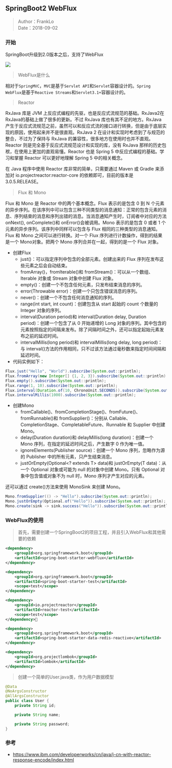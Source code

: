 ## SpringBoot2 WebFlux

> Author：FrankLo  
> Date：2018-09-02

### 开始
SpringBoot升级到2.0版本之后，支持了WebFlux

![](http://images.gitbook.cn/87db53c0-b936-11e7-b969-cb3cfaf54002)

> WebFlux是什么

相对于`SpringMVC`，`MVC`是基于`Servlet API`和`Servlet`容器设计的。`Spring WebFlux`是基于`Reactive Streams`和`Servlet3.1+`容器设计的。

> Reactor

RxJava 库是 JVM 上反应式编程的先驱，也是反应式流规范的基础。RxJava2在RxJava的基础上做了很多的更新。不过 RxJava 库也有其不足的地方。RxJava 产生于反应式流规范之前，虽然可以和反应式流的接口进行转换，但是由于底层实现的原因，使用起来并不是很直观。RxJava 2 在设计和实现时考虑到了与规范的整合，不过为了保持与 RxJava 的兼容性，很多地方在使用时也并不直观。Reactor 则是完全基于反应式流规范设计和实现的库，没有 RxJava 那样的历史包袱，在使用上更加的直观易懂。Reactor 也是 Spring 5 中反应式编程的基础。学习和掌握 Reactor 可以更好地理解 Spring 5 中的相关概念。
  
在 Java 程序中使用 Reactor 库非常的简单，只需要通过 Maven 或 Gradle 来添加对 io.projectreactor:reactor-core 的依赖即可，目前的版本是 3.0.5.RELEASE。

> Flux 和 Mono

Flux 和 Mono 是 Reactor 中的两个基本概念。Flux 表示的是包含 0 到 N 个元素的异步序列。在该序列中可以包含三种不同类型的消息通知：正常的包含元素的消息、序列结束的消息和序列出错的消息。当消息通知产生时，订阅者中对应的方法 onNext(), onComplete()和 onError()会被调用。Mono 表示的是包含 0 或者 1 个元素的异步序列。该序列中同样可以包含与 Flux 相同的三种类型的消息通知。Flux 和 Mono 之间可以进行转换。对一个 Flux 序列进行计数操作，得到的结果是一个 Mono<Long>对象。把两个 Mono 序列合并在一起，得到的是一个 Flux 对象。

- 创建Flux
  - just()：可以指定序列中包含的全部元素。创建出来的 Flux 序列在发布这些元素之后会自动结束。
  - fromArray()，fromIterable()和 fromStream()：可以从一个数组、Iterable 对象或 Stream 对象中创建 Flux 对象。
  - empty()：创建一个不包含任何元素，只发布结束消息的序列。
  - error(Throwable error)：创建一个只包含错误消息的序列。
  - never()：创建一个不包含任何消息通知的序列。
  - range(int start, int count)：创建包含从 start 起始的 count 个数量的 Integer 对象的序列。
  - interval(Duration period)和 interval(Duration delay, Duration period)：创建一个包含了从 0 开始递增的 Long 对象的序列。其中包含的元素按照指定的间隔来发布。除了间隔时间之外，还可以指定起始元素发布之前的延迟时间。
  - intervalMillis(long period)和 intervalMillis(long delay, long period)：与 interval()方法的作用相同，只不过该方法通过毫秒数来指定时间间隔和延迟时间。
- 代码实例如下：
```java
Flux.just("Hello", "World").subscribe(System.out::println);
Flux.fromArray(new Integer[] {1, 2, 3}).subscribe(System.out::println);
Flux.empty().subscribe(System.out::println);
Flux.range(1, 10).subscribe(System.out::println);
Flux.interval(Duration.of(10, ChronoUnit.SECONDS)).subscribe(System.out::println);
Flux.intervalMillis(1000).subscribe(System.out::println);
```

- 创建Mono
    - fromCallable()、fromCompletionStage()、fromFuture()、fromRunnable()和 fromSupplier()：分别从 Callable、CompletionStage、CompletableFuture、Runnable 和 Supplier 中创建 Mono。
    - delay(Duration duration)和 delayMillis(long duration)：创建一个 Mono 序列，在指定的延迟时间之后，产生数字 0 作为唯一值。
    - ignoreElements(Publisher<T> source)：创建一个 Mono 序列，忽略作为源的 Publisher 中的所有元素，只产生结束消息。
    - justOrEmpty(Optional<? extends T> data)和 justOrEmpty(T data)：从一个 Optional 对象或可能为 null 的对象中创建 Mono。只有 Optional 对象中包含值或对象不为 null 时，Mono 序列才产生对应的元素。

还可以通过 create()方法来使用 MonoSink 来创建 Mono。
```java
Mono.fromSupplier(() -> "Hello").subscribe(System.out::println);
Mono.justOrEmpty(Optional.of("Hello")).subscribe(System.out::println);
Mono.create(sink -> sink.success("Hello")).subscribe(System.out::println);
```

### WebFlux的使用

> 首先，需要创建一个SpringBoot2的项目工程，并且引入WebFlux和其他需要的依赖
```xml
<dependency>
    <groupId>org.springframework.boot</groupId>
    <artifactId>spring-boot-starter-webflux</artifactId>
</dependency>

<dependency>
    <groupId>org.springframework.boot</groupId>
    <artifactId>spring-boot-starter-test</artifactId>
    <scope>test</scope>
</dependency>

<dependency>
    <groupId>io.projectreactor</groupId>
    <artifactId>reactor-test</artifactId>
    <scope>test</scope>
</dependency> 

<dependency>
    <groupId>org.springframework.boot</groupId>
    <artifactId>spring-boot-starter-data-redis-reactive</artifactId>
</dependency>

<dependency>
    <groupId>org.projectlombok</groupId>
    <artifactId>lombok</artifactId>
</dependency>
```

> 创建一个简单的User.java类，作为用户数据模型
```java
@Data
@NoArgsConstructor
@AllArgsConstructor
public class User {
    private String id;

    private String name;

    private String password;
}
```



### 参考
- https://www.ibm.com/developerworks/cn/java/j-cn-with-reactor-response-encode/index.html